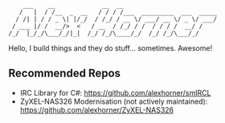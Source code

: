 ```
    ___    __             __  __                          
   /   |  / /__  _  __   / / / /___  _________  ___  _____
  / /| | / / _ \| |/_/  / /_/ / __ \/ ___/ __ \/ _ \/ ___/
 / ___ |/ /  __/>  <   / __  / /_/ / /  / / / /  __/ /    
/_/  |_/_/\___/_/|_|  /_/ /_/\____/_/  /_/ /_/\___/_/     
```

Hello, I build things and they do stuff... sometimes. Awesome!

## Recommended Repos
- IRC Library for C#: https://github.com/alexhorner/smIRCL
- ZyXEL-NAS326 Modernisation (not actively maintained): https://github.com/alexhorner/ZyXEL-NAS326
